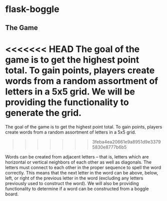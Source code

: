 # flask-boggle

## The Game

<<<<<<< HEAD
The goal of the game is to get the highest point total. To gain points, players create words from a random assortment of letters in a 5x5 grid. We will be providing the functionality to generate the grid.
=======
The goal of the game is to get the highest point total. To gain points, players create words from a random assortment of letters in a 5x5 grid.
>>>>>>> 3feba4ea20661e9a8951d9e33795830e8777b6b5

Words can be created from adjacent letters – that is, letters which are horizontal or vertical neighbors of each other as well as diagonals. The letters must connect to each other in the proper sequence to spell the word correctly. This means that the next letter in the word can be above, below, left, or right of the previous letter in the word (excluding any letters previously used to construct the word). We will also be providing functionality to determine if a word can be constructed from a boggle board.

